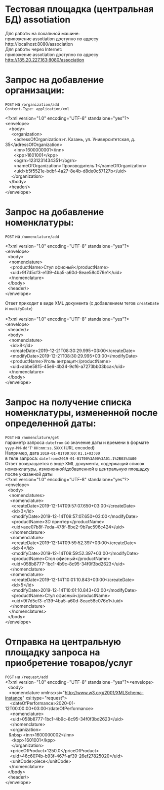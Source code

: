 Тестовая площадка (центральная БД) assotiation
==============================

Для работы на локальной машине:
<br/>
приложение assotiation доступно по адресу http://localhost:8080/association
<br/>
Для работы через Internet:
<br/>
приложение assotiation доступно по адресу http://185.20.227.163:8080/association
<br/>


Запрос на добавление организации:
==============================
`POST` на `/organization/add`
<br/>
`Content-Type: application/xml`
<br/>


&lt;?xml version="1.0" encoding="UTF-8" standalone="yes"?&gt;<br/>
&lt;envelope&gt;<br/>
&nbsp;&nbsp;    &lt;body&gt;<br/>
&nbsp;&nbsp;&nbsp;&nbsp;        &lt;organization&gt;<br/>
&nbsp;&nbsp;&nbsp;&nbsp;&nbsp;&nbsp;            &lt;adressOfOrganization&gt;г. Казань, ул. Университетская, д. 35&lt;/adressOfOrganization&gt;<br/>
&nbsp;&nbsp;&nbsp;&nbsp;&nbsp;&nbsp;            &lt;inn&gt;1600000001&lt;/inn&gt;<br/>
&nbsp;&nbsp;&nbsp;&nbsp;&nbsp;&nbsp;            &lt;kpp&gt;1601001&lt;/kpp&gt;<br/>
&nbsp;&nbsp;&nbsp;&nbsp;&nbsp;&nbsp;            &lt;ogrn&gt;1231231434351&lt;/ogrn&gt;<br/>
&nbsp;&nbsp;&nbsp;&nbsp;&nbsp;&nbsp;            &lt;nameOfOrganization&gt;Производитель 1&lt;/nameOfOrganization&gt;<br/>
&nbsp;&nbsp;&nbsp;&nbsp;&nbsp;&nbsp;            &lt;uid&gt;b5f5521e-bdbf-4a27-8e4b-d8de0c57127b&lt;/uid&gt;<br/>
&nbsp;&nbsp;&nbsp;&nbsp;        &lt;/organization&gt;<br/>
&nbsp;&nbsp;    &lt;/body&gt;<br/>
&nbsp;&nbsp;    &lt;header/&gt;<br/>
&lt;/envelope&gt;<br/>

Запрос на добавление номенклатуры:
==============================
`POST` на `/nomenclature/add`
<br/>

&lt;?xml version="1.0" encoding="UTF-8" standalone="yes"?&gt;<br/>
&lt;envelope&gt;<br/>
&nbsp;    &lt;body&gt;<br/>
&nbsp;&nbsp;        &lt;nomenclature&gt;<br/>
&nbsp;&nbsp;&nbsp;            &lt;productName&gt;Стул офисный&lt;/productName&gt;<br/>
&nbsp;&nbsp;&nbsp;            &lt;uid&gt;9f7d5cf3-e139-4ba5-a60d-8eae58c076e1&lt;/uid&gt;<br/>
&nbsp;&nbsp;        &lt;/nomenclature&gt;<br/>
&nbsp;    &lt;/body&gt;<br/>
&nbsp;    &lt;header/&gt;<br/>
&lt;/envelope&gt;<br/>

Ответ приходит в виде XML документа (с добавлением тегов `createDate` и `modifyDate`)<br/>
<br/>
&lt;?xml version="1.0" encoding="UTF-8" standalone="yes"?&gt;<br/>
&lt;envelope&gt;<br/>
&nbsp;	&lt;header/&gt;<br/>
&nbsp;	&lt;body&gt;<br/>
&nbsp;&nbsp;		&lt;nomenclature&gt;<br/>
&nbsp;&nbsp;&nbsp;			&lt;id&gt;8&lt;/id&gt;<br/>
&nbsp;&nbsp;&nbsp;			&lt;createDate&gt;2019-12-21T08:30:29.995+03:00&lt;/createDate&gt;<br/>
&nbsp;&nbsp;&nbsp;			&lt;modifyDate&gt;2019-12-21T08:30:29.995+03:00&lt;/modifyDate&gt;<br/>
&nbsp;&nbsp;&nbsp;			&lt;productName&gt;Уголь антрацит&lt;/productName&gt;<br/>
&nbsp;&nbsp;&nbsp;			&lt;uid&gt;abbe5815-45e6-4b34-9cf6-a7273bb03bca&lt;/uid&gt;<br/>
&nbsp;&nbsp;		&lt;/nomenclature&gt;<br/>
&nbsp;	&lt;/body&gt;<br/>
&lt;/envelope&gt;<br/>

Запрос на получение списка номенклатуры, измененной после определенной даты:
==============================
`POST` на `/nomenclature/get`
<br/>
параметр запроса `datefrom` со значение даты и времени в формате `yyyy-MM-dd'T'HH:mm:ss.SXXX` (URL encoded)
<br/>
Например, дата `2019-01-01T00:00:01.1+03:00` <br/>
в теле запроса: `datefrom=2019-01-01T00%3A00%3A01.1%2B03%3A00`
<br/>
Ответ возвращается в виде XML документа, содержащий список номенклатуры, измененной/добавленной в центральную площадку после указанной даты
<br/>
&lt;?xml version="1.0" encoding="UTF-8" standalone="yes"?><br/>
&lt;envelope&gt;<br/>
&nbsp;	&lt;body&gt;<br/>
&nbsp;&nbsp;		&lt;nomenclatures&gt;<br/>
&nbsp;&nbsp;&nbsp;			&lt;nomenclature&gt;<br/>
&nbsp;&nbsp;&nbsp;&nbsp;				&lt;createDate&gt;2019-12-14T09:57:07.650+03:00&lt;/createDate&gt;<br/>
&nbsp;&nbsp;&nbsp;&nbsp;				&lt;id&gt;3&lt;/id&gt;<br/>
&nbsp;&nbsp;&nbsp;&nbsp;				&lt;modifyDate&gt;2019-12-14T09:57:07.650+03:00&lt;/modifyDate&gt;<br/>
&nbsp;&nbsp;&nbsp;&nbsp;				&lt;productName&gt;3D принтер&lt;/productName&gt;<br/>
&nbsp;&nbsp;&nbsp;&nbsp;				&lt;uid&gt;aee07b8f-7eda-478f-8be2-9b7ac596c424&lt;/uid&gt;<br/>
&nbsp;&nbsp;&nbsp;			&lt;/nomenclature&gt;<br/>
&nbsp;&nbsp;&nbsp;			&lt;nomenclature&gt;<br/>
&nbsp;&nbsp;&nbsp;&nbsp;				&lt;createDate&gt;2019-12-14T09:59:52.397+03:00&lt;/createDate&gt;<br/>
&nbsp;&nbsp;&nbsp;&nbsp;				&lt;id&gt;4&lt;/id&gt;<br/>
&nbsp;&nbsp;&nbsp;&nbsp;				&lt;modifyDate&gt;2019-12-14T09:59:52.397+03:00&lt;/modifyDate&gt;<br/>
&nbsp;&nbsp;&nbsp;&nbsp;				&lt;productName&gt;Стол офисный&lt;/productName&gt;<br/>
&nbsp;&nbsp;&nbsp;&nbsp;				&lt;uid&gt;058b8777-1bc1-4b9c-8c95-34f0f3bd2623&lt;/uid&gt;<br/>
&nbsp;&nbsp;&nbsp;			&lt;/nomenclature&gt;<br/>
&nbsp;&nbsp;&nbsp;			&lt;nomenclature&gt;<br/>
&nbsp;&nbsp;&nbsp;&nbsp;				&lt;createDate&gt;2019-12-14T10:01:10.843+03:00&lt;/createDate&gt;<br/>
&nbsp;&nbsp;&nbsp;&nbsp;				&lt;id&gt;5&lt;/id&gt;<br/>
&nbsp;&nbsp;&nbsp;&nbsp;				&lt;modifyDate&gt;2019-12-14T10:01:10.843+03:00&lt;/modifyDate&gt;<br/>
&nbsp;&nbsp;&nbsp;&nbsp;				&lt;productName&gt;Стул офисный&lt;/productName&gt;<br/>
&nbsp;&nbsp;&nbsp;&nbsp;				&lt;uid&gt;9f7d5cf3-e139-4ba5-a60d-8eae58c076e1&lt;/uid&gt;<br/>
&nbsp;&nbsp;&nbsp;			&lt;/nomenclature&gt;<br/>
&nbsp;&nbsp;		&lt;/nomenclatures&gt;<br/>
&nbsp;	&lt;/body&gt;<br/>
&lt;/envelope&gt;<br/>

Отправка на центральную площадку запроса на приобретение товаров/услуг
==============================
`POST` на `/request/add`
<br/>
&lt;?xml version="1.0" encoding="UTF-8" standalone="yes"?&gt;&lt;envelope&gt;<br/>
&nbsp;    &lt;body&gt;<br/>
&nbsp;&nbsp;        &lt;nomenclature xmlns:xsi="http://www.w3.org/2001/XMLSchema-instance" xsi:type="request"&gt;<br/>
&nbsp;&nbsp;&nbsp;            &lt;dateOfPerformance&gt;2020-01-12T00:00:00+03:00&lt;/dateOfPerformance&gt;<br/>
&nbsp;&nbsp;&nbsp;            &lt;nomenclature&gt;<br/>
&nbsp;&nbsp;&nbsp;                &lt;uid&gt;058b8777-1bc1-4b9c-8c95-34f0f3bd2623&lt;/uid&gt;<br/>
&nbsp;&nbsp;&nbsp;            &lt;/nomenclature&gt;<br/>
&nbsp;&nbsp;&nbsp;            &lt;organization&gt;<br/>
&nbsp;&nbsp;&nbsp;&nbsp                &lt;inn&gt;1600000002&lt;/inn&gt;<br/>
&nbsp;&nbsp;&nbsp;&nbsp;               &lt;kpp&gt;1601001&lt;/kpp&gt;<br/>
&nbsp;&nbsp;&nbsp;&nbsp;            &lt;/organization&gt;<br/>
&nbsp;&nbsp;&nbsp;            &lt;priceOfProduct&gt;1250.0&lt;/priceOfProduct&gt;<br/>
&nbsp;&nbsp;&nbsp;            &lt;uid&gt;46c6074b-b93f-467f-af39-26ef27825020&lt;/uid&gt;<br/>
&nbsp;&nbsp;&nbsp;            &lt;unitCode&gt;piece&lt;/unitCode&gt;<br/>
&nbsp;&nbsp;        &lt;/nomenclature&gt;<br/>
&nbsp;    &lt;/body&gt;<br/>
&nbsp;    &lt;header/&gt;<br/>
&lt;/envelope&gt;<br/>
